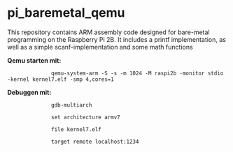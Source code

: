 # pi_baremetal_qemu
This repository contains ARM assembly code designed for bare-metal programming on the Raspberry Pi 2B. It includes a printf implementation, as well as a simple scanf-implementation and some math functions

**Qemu starten mit:** 

                  qemu-system-arm -S -s -m 1024 -M raspi2b -monitor stdio -kernel kernel7.elf -smp 4,cores=1   

**Debuggen mit:** 
                  
                  gdb-multiarch

                  set architecture armv7
                  
                  file kernel7.elf
                  
                  target remote localhost:1234
